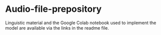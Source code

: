 # Audio-file-prepository
Linguistic material and the Google Colab notebook used to implement the model are available via the links in the readme file.
